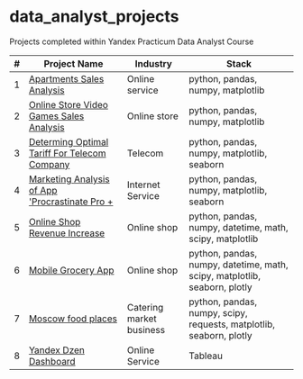 # data_analyst_projects
Projects completed within Yandex Practicum Data Analyst Course

| #  | Project Name | Industry  | Stack |
| ------------- | ------------- | ------------- | ------------- |
| 1  | [Apartments Sales Analysis](projects_rus/1_apartments_sales_analysis/apartments_sales_analysis.ipynb)  | Online service | python, pandas, numpy, matplotlib |
| 2  | [Online Store Video Games Sales Analysis](projects_rus/2_video_games_online_store_sales/video_games_online_store_sales.ipynb) | Online store | python, pandas, numpy, matplotlib |
| 3  | [Determing Optimal Tariff For Telecom Company](projects_rus/3_determing_optimal_tariff_for_telecom_company/statistical_data_analysis.ipynb) | Telecom | python, pandas, numpy, matplotlib, seaborn |
| 4  | [Marketing Analysis of App 'Procrastinate Pro +](projects_rus/4_marketing_analysis_of_app/business_metric_analysis.ipynb) | Internet Service | python, pandas, numpy, matplotlib, seaborn |
| 5  | [Online Shop Revenue Increase](projects_rus/5_online_shop_revenue_increase/decision_making.ipynb) | Online shop | python, pandas, numpy, datetime, math, scipy, matplotlib |
| 6  | [Mobile Grocery App](projects_rus/6_mobile_grocery_app/mobile_grocery_app.ipynb) | Online shop | python, pandas, numpy, datetime, math, scipy, matplotlib, seaborn, plotly |
| 7  | [Moscow food places](projects_rus/6_mobile_grocery_app/mobile_grocery_app.ipynb) | Catering market business | python, pandas, numpy, scipy, requests, matplotlib, seaborn, plotly |
| 8  | [Yandex Dzen Dashboard](projects_rus/8_yandex_dzen_dashboard/README.md) | Online Service | Tableau |
